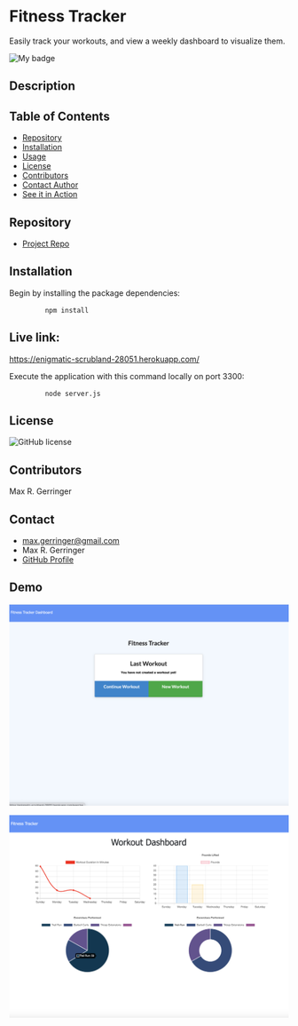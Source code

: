 # Fitness Tracker

Easily track your workouts, and view a weekly dashboard to visualize them.

![My badge](https://img.shields.io/badge/Created%20by-%40maxgerringer-blue)

## Description


## Table of Contents

  - [Repository](#Repository)
  - [Installation](#Installation)
  - [Usage](#Usage)
  - [License](#License)
  - [Contributors](#Contributors)
  - [Contact Author](#Contact)
  - [See it in Action](#Demo)

  ## Repository

  - [Project Repo](https://github.com/maxgerringer/workout-tracker)

  ## Installation

  Begin by installing the package dependencies:

             npm install

  ## Live link:

  https://enigmatic-scrubland-28051.herokuapp.com/

  Execute the application with this command locally on port 3300: 

             node server.js

  ## License

  ![GitHub license](https://img.shields.io/badge/license-MIT-blue.svg)

  ## Contributors

  Max R. Gerringer

  ## Contact

  - <max.gerringer@gmail.com>
  - Max R. Gerringer
  - [GitHub Profile](https://github.com/maxgerringer)

  ## Demo

 ![Tracker Image](public/assets/tracker.png)

 ![Dashboard Image](public/assets/dashboard.png)
